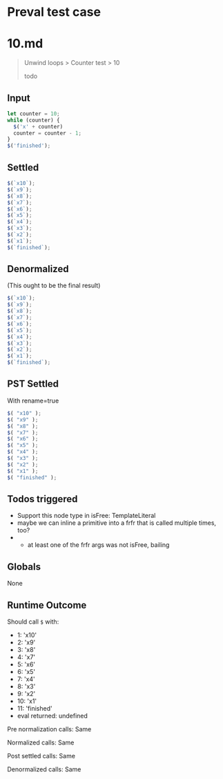 # Preval test case

# 10.md

> Unwind loops > Counter test > 10
>
> todo

## Input

`````js filename=intro
let counter = 10;
while (counter) {
  $('x' + counter)
  counter = counter - 1;
}
$('finished');
`````


## Settled


`````js filename=intro
$(`x10`);
$(`x9`);
$(`x8`);
$(`x7`);
$(`x6`);
$(`x5`);
$(`x4`);
$(`x3`);
$(`x2`);
$(`x1`);
$(`finished`);
`````


## Denormalized
(This ought to be the final result)

`````js filename=intro
$(`x10`);
$(`x9`);
$(`x8`);
$(`x7`);
$(`x6`);
$(`x5`);
$(`x4`);
$(`x3`);
$(`x2`);
$(`x1`);
$(`finished`);
`````


## PST Settled
With rename=true

`````js filename=intro
$( "x10" );
$( "x9" );
$( "x8" );
$( "x7" );
$( "x6" );
$( "x5" );
$( "x4" );
$( "x3" );
$( "x2" );
$( "x1" );
$( "finished" );
`````


## Todos triggered


- Support this node type in isFree: TemplateLiteral
- maybe we can inline a primitive into a frfr that is called multiple times, too?
- - at least one of the frfr args was not isFree, bailing


## Globals


None


## Runtime Outcome


Should call `$` with:
 - 1: 'x10'
 - 2: 'x9'
 - 3: 'x8'
 - 4: 'x7'
 - 5: 'x6'
 - 6: 'x5'
 - 7: 'x4'
 - 8: 'x3'
 - 9: 'x2'
 - 10: 'x1'
 - 11: 'finished'
 - eval returned: undefined

Pre normalization calls: Same

Normalized calls: Same

Post settled calls: Same

Denormalized calls: Same

